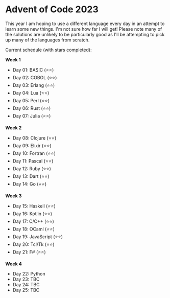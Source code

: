 # Advent of Code 2023

This year I am hoping to use a different language every day in an attempt to learn some new things.  I'm not sure how far I will get!
Please note many of the solutions are unlikely to be particularly good as I'll be attempting to pick up many of the languages from scratch.

Current schedule (with stars completed):

**Week 1**
* Day 01: BASIC (⭐️⭐️)
* Day 02: COBOL (⭐️⭐️)
* Day 03: Erlang (⭐️⭐️)
* Day 04: Lua (⭐️⭐️)
* Day 05: Perl (⭐️⭐️)
* Day 06: Rust (⭐️⭐️)
* Day 07: Julia (⭐️⭐️)

**Week 2**
* Day 08: Clojure (⭐️⭐️)
* Day 09: Elixir (⭐️⭐️)
* Day 10: Fortran (⭐️⭐️)
* Day 11: Pascal (⭐️⭐️)
* Day 12: Ruby (⭐️⭐️)
* Day 13: Dart (⭐️⭐️)
* Day 14: Go (⭐️⭐️)

**Week 3**
* Day 15: Haskell (⭐️⭐️)
* Day 16: Kotlin (⭐️⭐️)
* Day 17: C/C++ (⭐️⭐️)
* Day 18: OCaml (⭐️⭐️)
* Day 19: JavaScript (⭐️⭐️)
* Day 20: Tcl/Tk (⭐️⭐️)
* Day 21: F# (⭐️⭐️)

**Week 4**
* Day 22: Python
* Day 23: TBC
* Day 24: TBC
* Day 25: TBC
